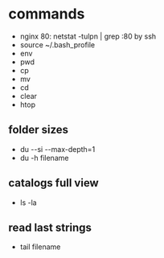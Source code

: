 # commands
- nginx 80: netstat -tulpn | grep :80 by ssh
- source ~/.bash_profile
- env
- pwd
- cp
- mv
- cd
- clear
- htop

## folder sizes
- du --si --max-depth=1
- du -h filename

## catalogs full view
- ls -la

## read last strings
- tail filename
